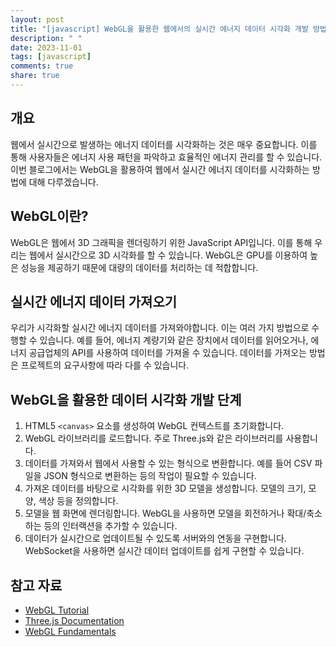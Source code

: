 ```yaml
---
layout: post
title: "[javascript] WebGL을 활용한 웹에서의 실시간 에너지 데이터 시각화 개발 방법"
description: " "
date: 2023-11-01
tags: [javascript]
comments: true
share: true
---
```


## 개요
웹에서 실시간으로 발생하는 에너지 데이터를 시각화하는 것은 매우 중요합니다. 이를 통해 사용자들은 에너지 사용 패턴을 파악하고 효율적인 에너지 관리를 할 수 있습니다. 이번 블로그에서는 WebGL을 활용하여 웹에서 실시간 에너지 데이터를 시각화하는 방법에 대해 다루겠습니다.

## WebGL이란?
WebGL은 웹에서 3D 그래픽을 렌더링하기 위한 JavaScript API입니다. 이를 통해 우리는 웹에서 실시간으로 3D 시각화를 할 수 있습니다. WebGL은 GPU를 이용하여 높은 성능을 제공하기 때문에 대량의 데이터를 처리하는 데 적합합니다.

## 실시간 에너지 데이터 가져오기
우리가 시각화할 실시간 에너지 데이터를 가져와야합니다. 이는 여러 가지 방법으로 수행할 수 있습니다. 예를 들어, 에너지 계량기와 같은 장치에서 데이터를 읽어오거나, 에너지 공급업체의 API를 사용하여 데이터를 가져올 수 있습니다. 데이터를 가져오는 방법은 프로젝트의 요구사항에 따라 다를 수 있습니다.

## WebGL을 활용한 데이터 시각화 개발 단계
1. HTML5 `<canvas>` 요소를 생성하여 WebGL 컨텍스트를 초기화합니다.
2. WebGL 라이브러리를 로드합니다. 주로 Three.js와 같은 라이브러리를 사용합니다.
3. 데이터를 가져와서 웹에서 사용할 수 있는 형식으로 변환합니다. 예를 들어 CSV 파일을 JSON 형식으로 변환하는 등의 작업이 필요할 수 있습니다.
4. 가져온 데이터를 바탕으로 시각화를 위한 3D 모델을 생성합니다. 모델의 크기, 모양, 색상 등을 정의합니다.
5. 모델을 웹 화면에 렌더링합니다. WebGL을 사용하면 모델을 회전하거나 확대/축소하는 등의 인터랙션을 추가할 수 있습니다.
6. 데이터가 실시간으로 업데이트될 수 있도록 서버와의 연동을 구현합니다. WebSocket을 사용하면 실시간 데이터 업데이트를 쉽게 구현할 수 있습니다.

## 참고 자료
- [WebGL Tutorial](https://www.html5rocks.com/en/tutorials/webgl/)
- [Three.js Documentation](https://threejs.org/docs/)
- [WebGL Fundamentals](https://webglfundamentals.org/)